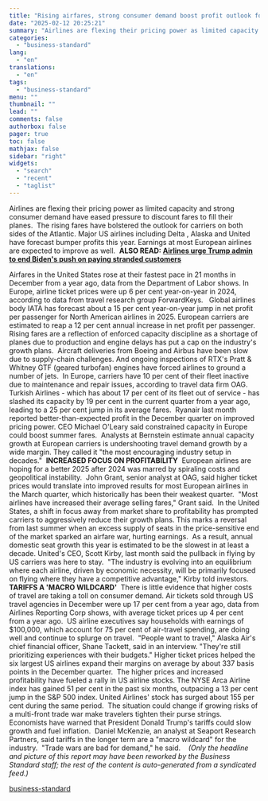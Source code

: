 ```yaml
---
title: "Rising airfares, strong consumer demand boost profit outlook for airlines"
date: "2025-02-12 20:25:21"
summary: "Airlines are flexing their pricing power as limited capacity and strong consumer demand have eased pressure to discount fares to fill their planes. The rising fares have bolstered the outlook for carriers on both sides of the Atlantic. Major US airlines including Delta , Alaska and United have forecast bumper..."
categories:
  - "business-standard"
lang:
  - "en"
translations:
  - "en"
tags:
  - "business-standard"
menu: ""
thumbnail: ""
lead: ""
comments: false
authorbox: false
pager: true
toc: false
mathjax: false
sidebar: "right"
widgets:
  - "search"
  - "recent"
  - "taglist"
---
```


Airlines are flexing their pricing power as limited capacity and strong consumer demand have eased pressure to discount fares to fill their planes. 
The rising fares have bolstered the outlook for carriers on both sides of the Atlantic. Major US airlines including Delta , Alaska and United have forecast bumper profits this year. Earnings at most European airlines are expected to improve as well. 
**ALSO READ: [Airlines urge Trump admin to end Biden's push on paying stranded customers](https://www.business-standard.com/world-news/airlines-urge-trump-admin-to-end-biden-s-push-on-paying-stranded-customers-125021200110_1.html)**

Airfares in the United States rose at their fastest pace in 21 months in December from a year ago, data from the Department of Labor shows. In Europe, airline ticket prices were up 6 per cent year-on-year in 2024, according to data from travel research group ForwardKeys.  
Global airlines body IATA has forecast about a 15 per cent year-on-year jump in net profit per passenger for North American airlines in 2025. European carriers are estimated to reap a 12 per cent annual increase in net profit per passenger. 
Rising fares are a reflection of enforced capacity discipline as a shortage of planes due to production and engine delays has put a cap on the industry's growth plans. 
Aircraft deliveries from Boeing and Airbus have been slow due to supply-chain challenges. And ongoing inspections of RTX's Pratt & Whitney GTF (geared turbofan) engines have forced airlines to ground a number of jets. 
In Europe, carriers have 10 per cent of their fleet inactive due to maintenance and repair issues, according to travel data firm OAG.  Turkish Airlines - which has about 17 per cent of its fleet out of service - has slashed its capacity by 19 per cent in the current quarter from a year ago, leading to a 25 per cent jump in its average fares. 
Ryanair last month reported better-than-expected profit in the December quarter on improved pricing power. CEO Michael O'Leary said constrained capacity in Europe could boost summer fares. 
Analysts at Bernstein estimate annual capacity growth at European carriers is undershooting travel demand growth by a wide margin. They called it "the most encouraging industry setup in decades." 
**INCREASED FOCUS ON PROFITABILITY** 
European airlines are hoping for a better 2025 after 2024 was marred by spiraling costs and geopolitical instability. 
John Grant, senior analyst at OAG, said higher ticket prices would translate into improved results for most European airlines in the March quarter, which historically has been their weakest quarter. 
"Most airlines have increased their average selling fares," Grant said. 
In the United States, a shift in focus away from market share to profitability has prompted carriers to aggressively reduce their growth plans. This marks a reversal from last summer when an excess supply of seats in the price-sensitive end of the market sparked an airfare war, hurting earnings. 
As a result, annual domestic seat growth this year is estimated to be the slowest in at least a decade. United's CEO, Scott Kirby, last month said the pullback in flying by US carriers was here to stay. 
"The industry is evolving into an equilibrium where each airline, driven by economic necessity, will be primarily focused on flying where they have a competitive advantage," Kirby told investors. 
**TARIFFS A 'MACRO WILDCARD'** 
There is little evidence that higher costs of travel are taking a toll on consumer demand. Air tickets sold through US
travel agencies in December were up 17 per cent from a year ago, data from Airlines Reporting Corp shows, with average ticket prices up 4 per cent from a year ago. 
US airline executives say households with earnings of $100,000, which account for 75 per cent of air-travel spending, are doing well and continue to splurge on travel. 
"People want to travel," Alaska Air's chief financial officer, Shane Tackett, said in an interview. "They're still prioritizing experiences with their budgets." Higher ticket prices helped the six largest US airlines expand their margins on average by about 337 basis points in the December quarter. 
The higher prices and increased profitability have fueled a rally in US airline stocks. The NYSE Arca Airline index has gained 51 per cent in the past six months, outpacing a 13 per cent jump in the S&P 500 index. United Airlines' stock has surged about 155 per cent during the same period. 
The situation could change if growing risks of a multi-front trade war make travelers tighten their purse strings. Economists have warned that President Donald Trump's tariffs could slow growth and fuel inflation. 
Daniel McKenzie, an analyst at Seaport Research Partners, said tariffs in the longer term are a "macro wildcard" for the industry. 
"Trade wars are bad for demand," he said.   
*(Only the headline and picture of this report may have been reworked by the Business Standard staff; the rest of the content is auto-generated from a syndicated feed.)*

[business-standard](https://www.business-standard.com/industry/news/rising-airfares-strong-consumer-demand-boost-profit-outlook-for-airlines-125021201244_1.html)
